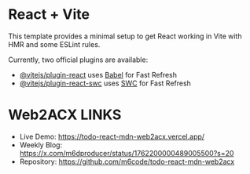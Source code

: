 # React + Vite

This template provides a minimal setup to get React working in Vite with HMR and some ESLint rules.

Currently, two official plugins are available:

- [@vitejs/plugin-react](https://github.com/vitejs/vite-plugin-react/blob/main/packages/plugin-react/README.md) uses [Babel](https://babeljs.io/) for Fast Refresh
- [@vitejs/plugin-react-swc](https://github.com/vitejs/vite-plugin-react-swc) uses [SWC](https://swc.rs/) for Fast Refresh


# Web2ACX LINKS
- Live Demo: https://todo-react-mdn-web2acx.vercel.app/
- Weekly Blog: https://x.com/m6dproducer/status/1762200000489005500?s=20
- Repository: https://github.com/m6code/todo-react-mdn-web2acx